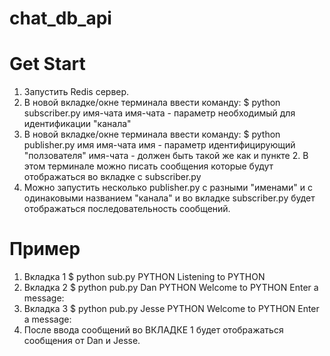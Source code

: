 # chat_db_api

# Get Start
1. Запустить Redis сервер.
2. В новой вкладке/окне терминала ввести команду: 
$ python subscriber.py имя-чата 
имя-чата - параметр необходимый для идентификации "канала"
3. В новой вкладке/окне терминала ввести команду:
$ python publisher.py имя имя-чата
имя - параметр идентифицирующий "ползователя"
имя-чата - должен быть такой же как и пункте 2.
В этом терминале можно писать сообщения которые будут отображаться во вкладке с subscriber.py
4. Можно запустить несколько publisher.py с разными "именами" и с одинаковыми названием "канала" и во вкладке subscriber.py будет отображаться последовательность сообщений.
# Пример
1. Вкладка 1
$ python sub.py PYTHON
Listening to PYTHON
2. Вкладка 2
$ python pub.py Dan PYTHON
Welcome to PYTHON
Enter a message:
4. Вкладка 3
$ python pub.py Jesse PYTHON
Welcome to PYTHON
Enter a message:
5. После ввода сообщений во ВКЛАДКЕ 1 будет отображаться сообщения от Dan и Jesse.
